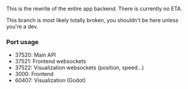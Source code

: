 This is the rewrite of the entire app backend. There is currently no ETA.

This branch is most likely totally broken, you shouldn't be here unless you're a dev.


### Port usage
- 37520: Main API
- 37521: Frontend websockets
- 37522: Visualization websockets (position, speed...)
- 3000: Frontend
- 60407: Visualization (Godot)